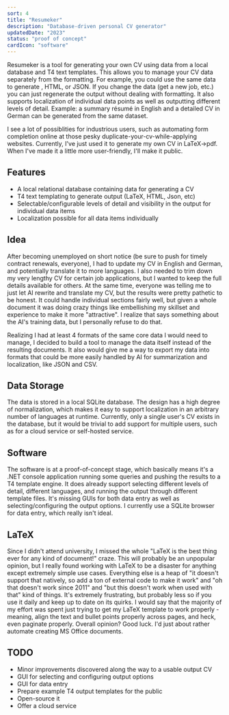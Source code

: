 ```yaml
---
sort: 4
title: "Resumeker"
description: "Database-driven personal CV generator"
updatedDate: "2023"
status: "proof of concept"
cardIcon: "software"
---
```


<div class="projectSection">
<p>Resumeker is a tool for generating your own CV using data from a local database and T4 text templates. This allows you to manage your CV data separately from the formatting. For example, you could use the same data to generate , HTML, or JSON. If you change the data (get a new job, etc.) you can just regenerate the output without dealing with formatting. It also supports localization of individual data points as well as  outputting different levels of detail. Example: a summary résumé in English and a detailed CV in German can be generated from the same dataset.</p>
<p>I see a lot of possiblities for industrious users, such as automating form completion online at those pesky duplicate-your-cv-while-applying websites.
Currently, I've just used it to generate my own CV in LaTeX->pdf. When I've made it a little more user-friendly, I'll make it public.</p>

<h2>Features</h2>
<ul>
    <li>A local relational database containing data for generating a CV</li>
    <li>T4 text templating to generate output (LaTeX, HTML, Json, etc)</li>
    <li>Selectable/configurable levels of detail and visibility in the output for individual data items</li>
    <li>Localization possible for all data items individually</li>
</ul>

<h2>Idea</h2>
<p>
After becoming unemployed on short notice (be sure to push for timely contract renewals, everyone), I had to update my CV in English and German, and potentially translate it to more languages. I also needed to trim down my very lengthy CV for certain job applications, but I wanted to keep the full details available for others. At the same time, everyone was telling me to just let AI rewrite and translate my CV, but the results were pretty pathetic to be honest. It could handle individual sections fairly well, but given a whole document it was doing crazy things like embellishing my skillset and experience to make it more "attractive". I realize that says something about the AI's training data, but I personally refuse to do that.
</p>
<p>Realizing I had at least 4 formats of the same core data I would need to manage, I decided to build a tool to manage the data itself instead of the resulting documents. It also would give me a way to export my data into formats that could be more easily handled by AI for summarization and localization, like JSON and CSV.</p>

<h2>Data Storage</h2>
<p>The data is stored in a local SQLite database. The design has a high degree of normalization, which makes it easy to support localization in an arbitrary number of languages at runtime. Currently, only a single user's CV exists in the database, but it would be trivial to add support for multiple users, such as for a cloud service or self-hosted service.</p>

<h2>Software</h2>
<p>The software is at a proof-of-concept stage, which basically means it's a .NET console application running some queries and pushing the results to a T4 template engine. It does already support selecting different levels of detail, different languages, and running the output through different template files. It's missing GUIs for both data entry as well as selecting/configuring the output options. I currently use a SQLite browser for data entry, which really isn't ideal.</p>

<h2>LaTeX</h2>
<p>Since I didn't attend university, I missed the whole "LaTeX is the best thing ever for any kind of document!" craze. This will probably be an unpopular opinion, but I really found working with LaTeX to be a disaster for anything except extremely simple use cases. Everything else is a heap of "it doesn't support that natively, so add a ton of external code to make it work" and "oh that doesn't work since 2011" and "but this doesn't work when used with that" kind of things. It's extremely frustrating, but probably less so if you use it daily and keep up to date on its quirks. I would say that the majority of my effort was spent just trying to get my LaTeX template to work properly - meaning, align the text and bullet points properly across pages, and heck, even paginate properly. Overall opinion? Good luck. I'd just about rather automate creating MS Office documents.</p>

<h2>TODO</h2>
<ul>
    <li>Minor improvements discovered along the way to a usable output CV</li>
    <li>GUI for selecting and configuring output options</li>
    <li>GUI for data entry</li>
    <li>Prepare example T4 output templates for the public</li>
    <li>Open-source it</li>
    <li>Offer a cloud service</li>
</ul>

</div>
